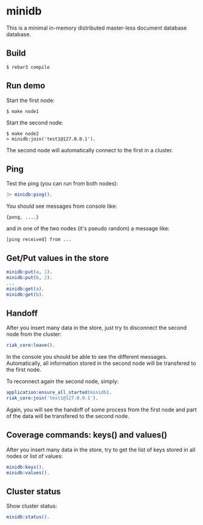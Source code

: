 minidb
==============

This is a minimal in-memory distributed master-less document database database.

Build
-----

    $ rebar3 compile

Run demo
--------

Start the first node:

    $ make node1

Start the second node:

    $ make node2
    > minidb:join('test1@127.0.0.1').

The second node will automatically connect to the first in a cluster.

Ping
----

Test the ping (you can run from both nodes):

```erlang
3> minidb:ping().
```

You should see messages from console like:

`{pong, ....}`

and in one of the two nodes (it's pseudo random) a message like:

`[ping received] from ...`

Get/Put values in the store
---------------------------

```erlang
minidb:put(a, 1).
minidb:put(b, 2).
...
minidb:get(a).
minidb:get(b).
```

Handoff
-------

After you insert many data in the store, just try to disconnect
the second node from the cluster:

```erlang
riak_core:leave().
```

In the console you should be able to see the different messages.
Automatically, all information stored in the second node will be transfered
to the first node.

To reconnect again the second node, simply:

```erlang
application:ensure_all_started(minidb).
riak_core:join('test1@127.0.0.1').
```

Again, you will see the handoff of some process from the first node and
part of the data will be transfered to the second node.


Coverage commands: keys() and values()
--------------------------------------

After you insert many data in the store, try to get the list of keys stored in
all nodes or list of values:

```erlang
minidb:keys().
minidb:values().
```

Cluster status
--------------

Show cluster status:

```erlang
minidb:status().
```
